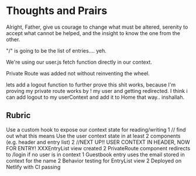 # Thoughts and Prairs

Alright, Father, give us courage to change what must be altered, serenity to accept what cannot be helped, and the insight to know the one from the other.

"/" is going to be the list of entries.... yeh.

We're using our user.js fetch function directly in our context.

Private Route was added not without reinventing the wheel.

lets add a logout function to further prove this shit works, because I'm proving my private route works by ! my user and getting redirected. I think i can add logout to my userContext and add it to Home that way.. inshallah.

## Rubric

Use a custom hook to expose our context state for reading/writing 1
// find out what this means
Use the user context state in at least 2 components (e.g. header and entry list) 2
//NEXT UP!! USER CONTEXT IN HEADER, NOW FOR ENTRY!
XXXEntryList view created 2
PrivateRoute component redirects to /login if no user is in context 1
Guestbook entry uses the email stored in context for the name 2
Behavior testing for EntryList view 2
Deployed on Netlify with CI passing
